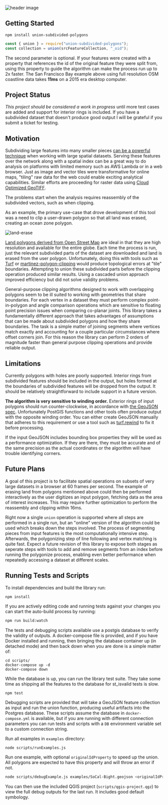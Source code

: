 ![header image](https://user-images.githubusercontent.com/511063/79779147-be044680-82ee-11ea-8949-33bc45f5743a.png)

## Getting Started

`npm install union-subdivided-polygons`

```js
const { union } = require("union-subdivided-polygons");
const collection = union(srcFeatureCollection, "_oid");
```

The second parameter is optional. If your features were created with a property that references the id of the original feature they were split from, using this property to guide the algorithm can make the process run up to 2x faster. The San Francisco Bay example above using full resolution OSM coastline data takes **11ms** on a 2015 era desktop computer.

## Project Status

_This project should be considered a work in progress_ until more test cases are added and support for interior rings is included. If you have a subdivided dataset that doesn't produce good output I will be grateful if you submit a ticket for testing.

## Motivation

Subdividing large features into many smaller pieces [can be a powerful technique](http://blog.cleverelephant.ca/2019/11/subdivide.html) when working with large spatial datasets. Serving these features over the network along with a spatial index can be a great way to do analysis on platforms with limited memory such as AWS Lambda or in a web browser. Just as image and vector tiles were transformative for online maps, "tiling" raw data for the web could enable exciting analytical capabilities. Similar efforts are proceeding for raster data using [Cloud Optimized GeoTIFF](https://www.cogeo.org/).

The problems start when the analysis requires reassembly of the subdivided vectors, such as when clipping.

As an example, the primary use-case that drove development of this tool was a need to clip a user-drawn polygon so that all land was erased, creating an ocean zone polygon.

![land-erase](https://user-images.githubusercontent.com/511063/80313122-ecc26700-879d-11ea-994a-1020da86e4f1.png)

[Land polygons derived from Open Street Map](https://osmdata.openstreetmap.de/data/land-polygons.html) are ideal in that they are high resolution and available for the entire globe. Each time the process is run, just the relevant subdivided parts of the dataset are downloaded and land is erased from the user polygon. Unfortunately, doing this with tools such as [Turf](https://turfjs.org/docs/#union) or [martinez-polygon-clipping](https://github.com/w8r/martinez) would produce topological errors at "tile" boundaries. Attempting to union these subdivided parts before the clipping operation produced similar results. Using a cascaded union approach improved efficiency but did not solve validity problems.

General-purpose clipping algorithms designed to work with overlapping polygons seem to be ill suited to working with geometries that share boundaries. For each vertex in a dataset they must perform complex point-in-polygon and angle comparison operations which are sensitive to floating point precision issues when comparing co-planar joints. This library takes a fundamentally different approach that takes advantages of assumptions that can be made about subdivided polygons and how they share boundaries. The task is a simple matter of joining segments where vertices match exactly and accounting for a couple particular circumstances where offset corners join. For this reason the library can perform 2 orders of magnitude faster than general purpose clipping operations and provide reliable output.

## Limitations

Currently polygons with holes are poorly supported. Interior rings from subdivided features should be included in the output, but holes formed at the boundaries of subdivided features will be dropped from the output. It should be relatively straightforward to include support in a future version.

**The algorithm is very sensitive to winding order.** Exterior rings of input polygons should run counter-clockwise, in accordance with [the GeoJSON spec](https://tools.ietf.org/html/rfc7946#section-3.1.6). Unfortunately PostGIS functions and other tools often produce output with the opposite winding order. You can either create GeoJSON manually that adheres to this requirement or use a tool such as [turf.rewind](https://turfjs.org/docs/#rewind) to fix it before processing.

If the input GeoJSON includes bounding box properties they will be used as a performance optimization. If they are there, they must be accurate and of the same precision as the actual coordinates or the algorithm will have trouble identifying corners.

## Future Plans

A goal of this project is to facilitate spatial operations on subsets of very large datasets in a browser at 60 frames per second. The example of erasing land from polygons mentioned above could then be performed interactively as the user digitizes an input polygon, fetching data as the area of interest increases. This may require further optimization to perform the reassembly and clipping within 16ms.

Right now a single `union` operation is supported where all steps are performed in a single run, but an "online" version of the algorithm could be used which breaks down the steps involved. The process of segmenting pieces from input features is the most computationally intensive step. Afterwards, the polygonizing step of line following and vertex matching is quite fast. Expect a future revision of this library to expose both stages as seperate steps with tools to add and remove segments from an index before running the polygonize process, enabling even better performance when repeatedly accessing a dataset at different scales.

## Running Tests and Scripts

To install dependencies and build the library run:

```
npm install
```

If you are actively editing code and running tests against your changes you can start the auto-build process by running:

```sh
npm run build:watch
```

The tests and debugging scripts available use a postgis database to verify the validity of outputs. A docker-compose file is provided, and if you have Docker installed and running, then bringing the database container up (in detached mode) and then back down when you are done is a simple matter of:

```
cd scripts/
docker-compose up -d
docker-compose down
```

While the database is up, you can run the library test suite. They take some time as shipping all the features to the database for st_isvalid tests is slow.

```
npm test
```

Debugging scripts are provided that will take a GeoJSON feature collection as input and run the union function, producing useful artifacts into the Postgres database. These scripts assume the database in `docker-compose.yml` is available, but if you are running with different connection parameters you can run tests and scripts with a `DB` environment variable set to a custom connection string.

Run all examples in `examples` directory:

```sh
node scripts/runExamples.js
```

Run one example, with optional `originalIdProperty` to speed up the union. All polygons are expected to have this property and will throw an error if not.

```sh
node scripts/debugExample.js examples/SoCal-Bight.geojson <originalIdProperty>
```

You can then use the included QGIS project (`scripts/qgis-project.qgz`) to view the full debug outputs for the last run. It includes good default symbology.
